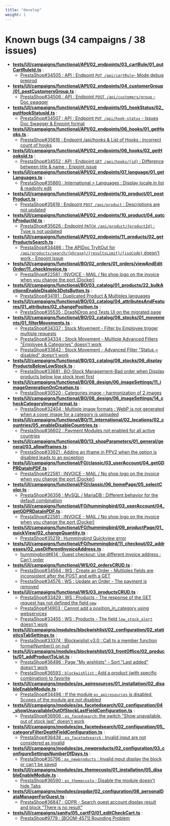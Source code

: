 ```yaml
---
title: "develop"
weight: 1
---
```


# Known bugs (34 campaigns / 38 issues)
* **[tests/UI/campaigns/functional/API/02_endpoints/03_cartRule/01_putCartRuleId.ts](https://github.com/PrestaShop/PrestaShop/tree/develop/tests/UI/campaigns/functional/API/02_endpoints/03_cartRule/01_putCartRuleId.ts)** :
  * [PrestaShop#34505 : API : Endpoint `PUT /api/cartRule`- Mode debug preprod ](https://github.com/PrestaShop/PrestaShop/issues/34505)
* **[tests/UI/campaigns/functional/API/02_endpoints/04_customerGroup/01_postCustomersGroup.ts](https://github.com/PrestaShop/PrestaShop/tree/develop/tests/UI/campaigns/functional/API/02_endpoints/04_customerGroup/01_postCustomersGroup.ts)** :
  * [PrestaShop#34506 : API : Endpoint `POST /api/customers/group` - Doc swagger](https://github.com/PrestaShop/PrestaShop/issues/34506)
* **[tests/UI/campaigns/functional/API/02_endpoints/05_hookStatus/02_putHookStatusId.ts](https://github.com/PrestaShop/PrestaShop/tree/develop/tests/UI/campaigns/functional/API/02_endpoints/05_hookStatus/02_putHookStatusId.ts)** :
  * [PrestaShop#34507 : API : Endpoint `PUT /api/hook-status` - Issues Doc Swagger & Enpoint format ](https://github.com/PrestaShop/PrestaShop/issues/34507)
* **[tests/UI/campaigns/functional/API/02_endpoints/06_hooks/01_getHooks.ts](https://github.com/PrestaShop/PrestaShop/tree/develop/tests/UI/campaigns/functional/API/02_endpoints/06_hooks/01_getHooks.ts)** :
  * [PrestaShop#35616 : Endpoint /api/hooks & List of Hooks : Incorrect count of hooks](https://github.com/PrestaShop/PrestaShop/issues/35616)
* **[tests/UI/campaigns/functional/API/02_endpoints/06_hooks/02_getHooksId.ts](https://github.com/PrestaShop/PrestaShop/tree/develop/tests/UI/campaigns/functional/API/02_endpoints/06_hooks/02_getHooksId.ts)** :
  * [PrestaShop#34552 : API : Endpoint `GET /api/hooks/{id}` : Difference between title & name - Enpoint issue](https://github.com/PrestaShop/PrestaShop/issues/34552)
* **[tests/UI/campaigns/functional/API/02_endpoints/07_language/01_getLanguages.ts](https://github.com/PrestaShop/PrestaShop/tree/develop/tests/UI/campaigns/functional/API/02_endpoints/07_language/01_getLanguages.ts)** :
  * [PrestaShop#35860 : International > Languages : Display locale in list & readonly edit](https://github.com/PrestaShop/PrestaShop/issues/35860)
* **[tests/UI/campaigns/functional/API/02_endpoints/10_product/01_postProduct.ts](https://github.com/PrestaShop/PrestaShop/tree/develop/tests/UI/campaigns/functional/API/02_endpoints/10_product/01_postProduct.ts)** :
  * [PrestaShop#35619 : Endpoint `POST /api/product` : Descriptions are not updated](https://github.com/PrestaShop/PrestaShop/issues/35619)
* **[tests/UI/campaigns/functional/API/02_endpoints/10_product/04_patchProductId.ts](https://github.com/PrestaShop/PrestaShop/tree/develop/tests/UI/campaigns/functional/API/02_endpoints/10_product/04_patchProductId.ts)** :
  * [PrestaShop#35626 : Endpoint `PATCH /api/product/{productId}` : Type is not updated](https://github.com/PrestaShop/PrestaShop/issues/35626)
* **[tests/UI/campaigns/functional/API/02_endpoints/11_products/02_getProductsSearch.ts](https://github.com/PrestaShop/PrestaShop/tree/develop/tests/UI/campaigns/functional/API/02_endpoints/11_products/02_getProductsSearch.ts)** :
  * [PrestaShop#34486 : The APIDoc TryItOut for `/api/products/search/{phrase}/{resultsLimit}/{isoCode}` doesn't work - Enpoint Issue](https://github.com/PrestaShop/PrestaShop/issues/34486)
* **[tests/UI/campaigns/functional/BO/02_orders/01_orders/viewAndEditOrder/11_checkInvoice.ts](https://github.com/PrestaShop/PrestaShop/tree/develop/tests/UI/campaigns/functional/BO/02_orders/01_orders/viewAndEditOrder/11_checkInvoice.ts)** :
  * [PrestaShop#22581 : INVOICE - MAIL / No shop logo on the invoice when you change the port (Docker)](https://github.com/PrestaShop/PrestaShop/issues/22581)
* **[tests/UI/campaigns/functional/BO/03_catalog/01_products/22_bulkActionsEnableDisable3DotsButton.ts](https://github.com/PrestaShop/PrestaShop/tree/develop/tests/UI/campaigns/functional/BO/03_catalog/01_products/22_bulkActionsEnableDisable3DotsButton.ts)** :
  * [PrestaShop#34191 : Duplicated Product & Multiples languages ](https://github.com/PrestaShop/PrestaShop/issues/34191)
* **[tests/UI/campaigns/functional/BO/03_catalog/04_attributesAndFeatures/01_attributes/02_changePosition.ts](https://github.com/PrestaShop/PrestaShop/tree/develop/tests/UI/campaigns/functional/BO/03_catalog/04_attributesAndFeatures/01_attributes/02_changePosition.ts)** :
  * [PrestaShop#35535 : DragNDrop and Tests UI on the migrated page](https://github.com/PrestaShop/PrestaShop/issues/35535)
* **[tests/UI/campaigns/functional/BO/03_catalog/08_stocks/01_movements/01_filterMovements.ts](https://github.com/PrestaShop/PrestaShop/tree/develop/tests/UI/campaigns/functional/BO/03_catalog/08_stocks/01_movements/01_filterMovements.ts)** :
  * [PrestaShop#34337 : Stock Movement - Filter by Employee trigger multiple requests](https://github.com/PrestaShop/PrestaShop/issues/34337)
  * [PrestaShop#34334 : Stock Movement - Multiple Advanced Filters "Employee & Categories" doesn't work](https://github.com/PrestaShop/PrestaShop/issues/34334)
  * [PrestaShop#33842 : Stock Movement - Advanced Filter "Status = disabled" doesn't work](https://github.com/PrestaShop/PrestaShop/issues/33842)
* **[tests/UI/campaigns/functional/BO/03_catalog/08_stocks/06_displayProductsBelowLowStock.ts](https://github.com/PrestaShop/PrestaShop/tree/develop/tests/UI/campaigns/functional/BO/03_catalog/08_stocks/06_displayProductsBelowLowStock.ts)** :
  * [PrestaShop#33681 : BO-Stock Management-Bad order when Display products below low stock level first ](https://github.com/PrestaShop/PrestaShop/issues/33681)
* **[tests/UI/campaigns/functional/BO/08_design/06_imageSettings/11_imageGenerationOnCreation.ts](https://github.com/PrestaShop/PrestaShop/tree/develop/tests/UI/campaigns/functional/BO/08_design/06_imageSettings/11_imageGenerationOnCreation.ts)** :
  * [PrestaShop#30520 : Categories image - harmonization of 2 images ](https://github.com/PrestaShop/PrestaShop/issues/30520)
* **[tests/UI/campaigns/functional/BO/08_design/06_imageSettings/14_checkCategoryImageFormat.ts](https://github.com/PrestaShop/PrestaShop/tree/develop/tests/UI/campaigns/functional/BO/08_design/06_imageSettings/14_checkCategoryImageFormat.ts)** :
  * [PrestaShop#32404 : Multiple image formats : WebP is not generated when a cover image for a category is uploaded](https://github.com/PrestaShop/PrestaShop/issues/32404)
* **[tests/UI/campaigns/functional/BO/11_international/02_locations/02_countries/05_enableDisableCountries.ts](https://github.com/PrestaShop/PrestaShop/tree/develop/tests/UI/campaigns/functional/BO/11_international/02_locations/02_countries/05_enableDisableCountries.ts)** :
  * [PrestaShop#36602 : Payment Modules not enabled for all active countries](https://github.com/PrestaShop/PrestaShop/issues/36602)
* **[tests/UI/campaigns/functional/BO/13_shopParameters/01_general/general/03_allowIframes.ts](https://github.com/PrestaShop/PrestaShop/tree/develop/tests/UI/campaigns/functional/BO/13_shopParameters/01_general/general/03_allowIframes.ts)** :
  * [PrestaShop#33921 : Adding an iframe in PPV2 when the option is disabled leads to an exception](https://github.com/PrestaShop/PrestaShop/issues/33921)
* **[tests/UI/campaigns/functional/FO/classic/03_userAccount/04_getGDPRDataInPDF.ts](https://github.com/PrestaShop/PrestaShop/tree/develop/tests/UI/campaigns/functional/FO/classic/03_userAccount/04_getGDPRDataInPDF.ts)** :
  * [PrestaShop#22581 : INVOICE - MAIL / No shop logo on the invoice when you change the port (Docker)](https://github.com/PrestaShop/PrestaShop/issues/22581)
* **[tests/UI/campaigns/functional/FO/classic/06_homePage/05_selectColor.ts](https://github.com/PrestaShop/PrestaShop/tree/develop/tests/UI/campaigns/functional/FO/classic/06_homePage/05_selectColor.ts)** :
  * [PrestaShop#36356 : MySQL / MariaDB : Different behavior for the default combination](https://github.com/PrestaShop/PrestaShop/issues/36356)
* **[tests/UI/campaigns/functional/FO/hummingbird/03_userAccount/04_getGDPRDataInPDF.ts](https://github.com/PrestaShop/PrestaShop/tree/develop/tests/UI/campaigns/functional/FO/hummingbird/03_userAccount/04_getGDPRDataInPDF.ts)** :
  * [PrestaShop#22581 : INVOICE - MAIL / No shop logo on the invoice when you change the port (Docker)](https://github.com/PrestaShop/PrestaShop/issues/22581)
* **[tests/UI/campaigns/functional/FO/hummingbird/09_productPage/01_quickView/02_changeQuantity.ts](https://github.com/PrestaShop/PrestaShop/tree/develop/tests/UI/campaigns/functional/FO/hummingbird/09_productPage/01_quickView/02_changeQuantity.ts)** :
  * [PrestaShop#35219 : Hummingbird Quickview error](https://github.com/PrestaShop/PrestaShop/issues/35219)
* **[tests/UI/campaigns/functional/FO/hummingbird/11_checkout/02_addresses/02_useDifferentInvoiceAddress.ts](https://github.com/PrestaShop/PrestaShop/tree/develop/tests/UI/campaigns/functional/FO/hummingbird/11_checkout/02_addresses/02_useDifferentInvoiceAddress.ts)** :
  * [hummingbird#614 : Guest checkout: Use different invoice address : Can't order](https://github.com/PrestaShop/hummingbird/issues/614)
* **[tests/UI/campaigns/functional/WS/02_ordersCRUD.ts](https://github.com/PrestaShop/PrestaShop/tree/develop/tests/UI/campaigns/functional/WS/02_ordersCRUD.ts)** :
  * [PrestaShop#34564 : WS : Create an Order - Multiples fields are inconsistent after the POST and with a GET](https://github.com/PrestaShop/PrestaShop/issues/34564)
  * [PrestaShop#34576 : WS : Update an Order - The payment is removed](https://github.com/PrestaShop/PrestaShop/issues/34576)
* **[tests/UI/campaigns/functional/WS/03_productsCRUD.ts](https://github.com/PrestaShop/PrestaShop/tree/develop/tests/UI/campaigns/functional/WS/03_productsCRUD.ts)** :
  * [PrestaShop#33429 : WS : Products - The response of the GET request has not defined the field `new`](https://github.com/PrestaShop/PrestaShop/issues/33429)
  * [PrestaShop#14903 : Cannot add a position_in_category using webservices](https://github.com/PrestaShop/PrestaShop/issues/14903)
  * [PrestaShop#33455 : WS : Products - The field `low_stock_alert` doesn't work](https://github.com/PrestaShop/PrestaShop/issues/33455)
* **[tests/UI/campaigns/modules/blockwishlist/02_configuration/02_statisticsTabSettings.ts](https://github.com/PrestaShop/PrestaShop/tree/develop/tests/UI/campaigns/modules/blockwishlist/02_configuration/02_statisticsTabSettings.ts)** :
  * [PrestaShop#33374 : Blockwislist v3.0 : Call to a member function formatNumber() on null](https://github.com/PrestaShop/PrestaShop/issues/33374)
* **[tests/UI/campaigns/modules/blockwishlist/03_frontOffice/02_products/01_addProductToList.ts](https://github.com/PrestaShop/PrestaShop/tree/develop/tests/UI/campaigns/modules/blockwishlist/03_frontOffice/02_products/01_addProductToList.ts)** :
  * [PrestaShop#36496 : Page "My wishlists" - Sort "Last added" doesn't work ](https://github.com/PrestaShop/PrestaShop/issues/36496)
  * [PrestaShop#36593 : `blockwishlist` : Add a product (with specific combination) to favorite ](https://github.com/PrestaShop/PrestaShop/issues/36593)
* **[tests/UI/campaigns/modules/ps_apiresources/01_installation/02_disableEnableModule.ts](https://github.com/PrestaShop/PrestaShop/tree/develop/tests/UI/campaigns/modules/ps_apiresources/01_installation/02_disableEnableModule.ts)** :
  * [PrestaShop#34496 : If the module `ps_apiresources` is disabled, Scopes of the module are not disabled](https://github.com/PrestaShop/PrestaShop/issues/34496)
* **[tests/UI/campaigns/modules/ps_facetedsearch/02_configuration/04_showUnavailableOutOfStockLastFieldConfiguration.ts](https://github.com/PrestaShop/PrestaShop/tree/develop/tests/UI/campaigns/modules/ps_facetedsearch/02_configuration/04_showUnavailableOutOfStockLastFieldConfiguration.ts)** :
  * [PrestaShop#36906 : `ps_facedsearch`: the switch "Show unavailable, out of stock last" doesn't work](https://github.com/PrestaShop/PrestaShop/issues/36906)
* **[tests/UI/campaigns/modules/ps_facetedsearch/02_configuration/05_categoryFilterDepthFieldConfiguration.ts](https://github.com/PrestaShop/PrestaShop/tree/develop/tests/UI/campaigns/modules/ps_facetedsearch/02_configuration/05_categoryFilterDepthFieldConfiguration.ts)** :
  * [PrestaShop#36438 : `ps_facetedsearch` : Invalid input are not considered as invalid](https://github.com/PrestaShop/PrestaShop/issues/36438)
* **[tests/UI/campaigns/modules/ps_newproducts/02_configuration/03_configureSettingsNumberOfDays.ts](https://github.com/PrestaShop/PrestaShop/tree/develop/tests/UI/campaigns/modules/ps_newproducts/02_configuration/03_configureSettingsNumberOfDays.ts)** :
  * [PrestaShop#35796 : `ps_newproducts` : Invalid input display the block or can't be saved](https://github.com/PrestaShop/PrestaShop/issues/35796)
* **[tests/UI/campaigns/modules/ps_themecusto/01_installation/05_disableEnableModule.ts](https://github.com/PrestaShop/PrestaShop/tree/develop/tests/UI/campaigns/modules/ps_themecusto/01_installation/05_disableEnableModule.ts)** :
  * [PrestaShop#36590 : `ps_themecusto` : Disable the module doesn't hide Tabs](https://github.com/PrestaShop/PrestaShop/issues/36590)
* **[tests/UI/campaigns/modules/psgdpr/02_configuration/08_personalDataManagerForGuest.ts](https://github.com/PrestaShop/PrestaShop/tree/develop/tests/UI/campaigns/modules/psgdpr/02_configuration/08_personalDataManagerForGuest.ts)** :
  * [PrestaShop#36847 : GDPR - Search guest account display result and block "There is no result"](https://github.com/PrestaShop/PrestaShop/issues/36847)
* **[tests/UI/campaigns/sanity/05_cartFO/01_editCheckCart.ts](https://github.com/PrestaShop/PrestaShop/tree/develop/tests/UI/campaigns/sanity/05_cartFO/01_editCheckCart.ts)** :
  * [PrestaShop#9779 : [BOOM-4571] Rounding Problem](https://github.com/PrestaShop/PrestaShop/issues/9779)
